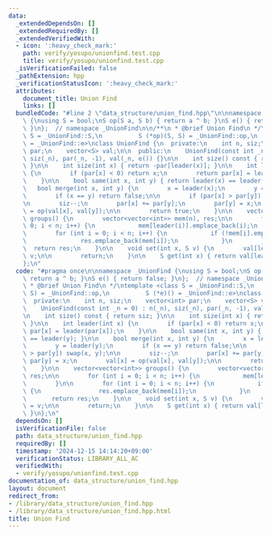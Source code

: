 ```yaml
---
data:
  _extendedDependsOn: []
  _extendedRequiredBy: []
  _extendedVerifiedWith:
  - icon: ':heavy_check_mark:'
    path: verify/yosupo/unionfind.test.cpp
    title: verify/yosupo/unionfind.test.cpp
  _isVerificationFailed: false
  _pathExtension: hpp
  _verificationStatusIcon: ':heavy_check_mark:'
  attributes:
    document_title: Union Find
    links: []
  bundledCode: "#line 2 \"data_structure/union_find.hpp\"\n\nnamespace _UnionFind\
    \ {\nusing S = bool;\nS op(S a, S b) { return a ^ b; }\nS e() { return false;\
    \ }\n};  // namespace _UnionFind\n\n/**\n * @brief Union Find\n */\ntemplate <class\
    \ S = _UnionFind::S,\n          S (*op)(S, S) = _UnionFind::op,\n          S (*e)()\
    \ = _UnionFind::e>\nclass UnionFind {\n  private:\n    int n, siz;\n    vector<int>\
    \ par;\n    vector<S> val;\n\n  public:\n    UnionFind(const int _n = 0) : n(_n),\
    \ siz(_n), par(_n, -1), val(_n, e()) {}\n\n    int size() const { return siz;\
    \ }\n\n    int size(int x) { return -par[leader(x)]; }\n\n    int leader(int x)\
    \ {\n        if (par[x] < 0) return x;\n        return par[x] = leader(par[x]);\n\
    \    }\n\n    bool same(int x, int y) { return leader(x) == leader(y); }\n\n \
    \   bool merge(int x, int y) {\n        x = leader(x);\n        y = leader(y);\n\
    \        if (x == y) return false;\n\n        if (par[x] > par[y]) swap(x, y);\n\
    \n        siz--;\n        par[x] += par[y];\n        par[y] = x;\n        val[x]\
    \ = op(val[x], val[y]);\n\n        return true;\n    }\n\n    vector<vector<int>>\
    \ groups() {\n        vector<vector<int>> mem(n), res;\n\n        for (int i =\
    \ 0; i < n; i++) {\n            mem[leader(i)].emplace_back(i);\n        }\n\n\
    \        for (int i = 0; i < n; i++) {\n            if (!mem[i].empty()) {\n \
    \               res.emplace_back(mem[i]);\n            }\n        }\n\n      \
    \  return res;\n    }\n\n    void set(int x, S v) {\n        val[leader(x)] =\
    \ v;\n\n        return;\n    }\n\n    S get(int x) { return val[leader(x)]; }\n\
    };\n"
  code: "#pragma once\n\nnamespace _UnionFind {\nusing S = bool;\nS op(S a, S b) {\
    \ return a ^ b; }\nS e() { return false; }\n};  // namespace _UnionFind\n\n/**\n\
    \ * @brief Union Find\n */\ntemplate <class S = _UnionFind::S,\n          S (*op)(S,\
    \ S) = _UnionFind::op,\n          S (*e)() = _UnionFind::e>\nclass UnionFind {\n\
    \  private:\n    int n, siz;\n    vector<int> par;\n    vector<S> val;\n\n  public:\n\
    \    UnionFind(const int _n = 0) : n(_n), siz(_n), par(_n, -1), val(_n, e()) {}\n\
    \n    int size() const { return siz; }\n\n    int size(int x) { return -par[leader(x)];\
    \ }\n\n    int leader(int x) {\n        if (par[x] < 0) return x;\n        return\
    \ par[x] = leader(par[x]);\n    }\n\n    bool same(int x, int y) { return leader(x)\
    \ == leader(y); }\n\n    bool merge(int x, int y) {\n        x = leader(x);\n\
    \        y = leader(y);\n        if (x == y) return false;\n\n        if (par[x]\
    \ > par[y]) swap(x, y);\n\n        siz--;\n        par[x] += par[y];\n       \
    \ par[y] = x;\n        val[x] = op(val[x], val[y]);\n\n        return true;\n\
    \    }\n\n    vector<vector<int>> groups() {\n        vector<vector<int>> mem(n),\
    \ res;\n\n        for (int i = 0; i < n; i++) {\n            mem[leader(i)].emplace_back(i);\n\
    \        }\n\n        for (int i = 0; i < n; i++) {\n            if (!mem[i].empty())\
    \ {\n                res.emplace_back(mem[i]);\n            }\n        }\n\n \
    \       return res;\n    }\n\n    void set(int x, S v) {\n        val[leader(x)]\
    \ = v;\n\n        return;\n    }\n\n    S get(int x) { return val[leader(x)];\
    \ }\n};\n"
  dependsOn: []
  isVerificationFile: false
  path: data_structure/union_find.hpp
  requiredBy: []
  timestamp: '2024-12-15 14:14:20+09:00'
  verificationStatus: LIBRARY_ALL_AC
  verifiedWith:
  - verify/yosupo/unionfind.test.cpp
documentation_of: data_structure/union_find.hpp
layout: document
redirect_from:
- /library/data_structure/union_find.hpp
- /library/data_structure/union_find.hpp.html
title: Union Find
---
```

